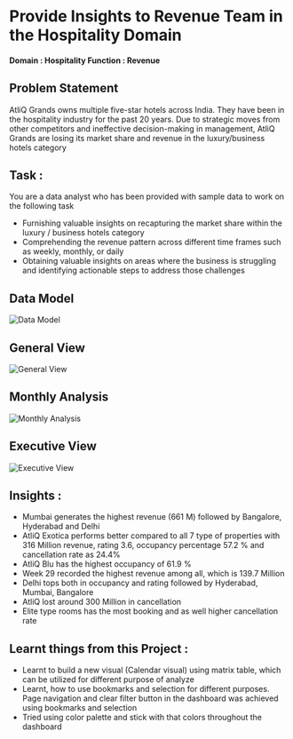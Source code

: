 # Provide Insights to Revenue Team in the Hospitality Domain

#### Domain : Hospitality         Function : Revenue

## Problem Statement

AtliQ Grands owns multiple five-star hotels across India. They have been in the hospitality industry for the past 20 years. Due to strategic moves from other competitors and ineffective decision-making in management, AtliQ Grands are losing its market share and revenue in the luxury/business hotels category

## Task : 

You are a data analyst who has been provided with sample data to work on the following task

-  Furnishing valuable insights on recapturing the market share within the luxury / business hotels category
-  Comprehending the revenue pattern across different time frames such as weekly, monthly, or daily
-  Obtaining valuable insights on areas where the business is struggling and identifying actionable steps to address those challenges

## Data Model 

![Data Model](https://github.com/user-attachments/assets/cd02b221-f50f-4e2d-8716-020bd3e9beaf)



    
## General View 

![General View](https://github.com/user-attachments/assets/522896a6-1a06-45c2-bd4b-07b5c12cb25a)



## Monthly Analysis 


![Monthly Analysis](https://github.com/user-attachments/assets/0d98fddc-9fd4-4921-abaa-80db61dbae56)


## Executive View 

![Executive View](https://github.com/user-attachments/assets/9e6f48b5-b4c3-467d-94fe-65d35030e58c)


## Insights : 

-  Mumbai generates the highest revenue (661 M) followed by Bangalore, Hyderabad and Delhi
-  AtliQ Exotica performs better compared to all 7 type of properties with 316 Million revenue, rating 3.6, occupancy percentage 57.2 % and cancellation rate as 24.4%
-  AtliQ Blu has the highest occupancy of 61.9 %
-  Week 29 recorded the highest revenue among all, which is 139.7 Million
-  Delhi tops both in occupancy and rating followed by Hyderabad, Mumbai, Bangalore
-  AtliQ lost around 300 Million in cancellation
-  Elite type rooms has the most booking and as well higher cancellation rate
    
## Learnt things from this Project : 

-  Learnt to build a new visual (Calendar visual) using matrix table, which can be utilized for different purpose of analyze
-  Learnt, how to use bookmarks and selection for different purposes. Page navigation and clear filter button in the dashboard was achieved using bookmarks and selection
-  Tried using color palette and stick with that colors throughout the dashboard 

